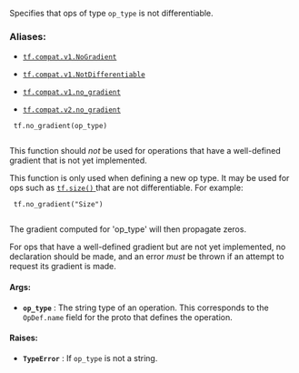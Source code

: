 Specifies that ops of type  `op_type`  is not differentiable.



### Aliases:

- [ `tf.compat.v1.NoGradient` ](/api_docs/python/tf/no_gradient)

- [ `tf.compat.v1.NotDifferentiable` ](/api_docs/python/tf/no_gradient)

- [ `tf.compat.v1.no_gradient` ](/api_docs/python/tf/no_gradient)

- [ `tf.compat.v2.no_gradient` ](/api_docs/python/tf/no_gradient)



```
 tf.no_gradient(op_type)
 
```

This function should <em>not</em> be used for operations that have a
well-defined gradient that is not yet implemented.

This function is only used when defining a new op type. It may be
used for ops such as [ `tf.size()` ](https://tensorflow.google.cn/api_docs/python/tf/size) that are not differentiable.  For
example:



```
 tf.no_gradient("Size")
 
```

The gradient computed for 'op_type' will then propagate zeros.

For ops that have a well-defined gradient but are not yet implemented,
no declaration should be made, and an error <em>must</em> be thrown if
an attempt to request its gradient is made.



#### Args:

- **`op_type`** : The string type of an operation. This corresponds to the
 `OpDef.name`  field for the proto that defines the operation.



#### Raises:

- **`TypeError`** : If  `op_type`  is not a string.

